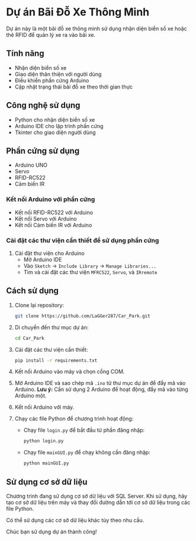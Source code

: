 # Dự án Bãi Đỗ Xe Thông Minh

Dự án này là một bãi đỗ xe thông minh sử dụng nhận diện biển số xe hoặc thẻ RFID để quản lý xe ra vào bãi xe.

## Tính năng

- Nhận diện biển số xe
- Giao diện thân thiện với người dùng
- Điều khiển phần cứng Arduino
- Cập nhật trạng thái bãi đỗ xe theo thời gian thực

## Công nghệ sử dụng

- Python cho nhận diện biển số xe
- Arduino IDE cho lập trình phần cứng
- Tkinter cho giao diện người dùng

## Phần cứng sử dụng

- Arduino UNO
- Servo
- RFID-RC522
- Cảm biến IR

### Kết nối Arduino với phần cứng

- Kết nối RFID-RC522 với Arduino
- Kết nối Servo với Arduino
- Kết nối Cảm biến IR với Arduino

### Cài đặt các thư viện cần thiết để sử dụng phần cứng

1. Cài đặt thư viện cho Arduino
    - Mở Arduino IDE
    - Vào `Sketch` -> `Include Library` -> `Manage Libraries...`
    - Tìm và cài đặt các thư viện `MFRC522`, `Servo`, và `IRremote`

## Cách sử dụng

1. Clone lại repository:
    ```sh
    git clone https://github.com/LaGGer287/Car_Park.git
    ```

2. Di chuyển đến thư mục dự án:
    ```sh
    cd Car_Park
    ```

3. Cài đặt các thư viện cần thiết:
    ```sh
    pip install -r requirements.txt
    ```

4. Kết nối Arduino vào máy và chọn cổng COM.

5. Mở Arduino IDE và sao chép mã `.ino` từ thư mục dự án để đẩy mã vào Arduino. **Lưu ý:** Cần sử dụng 2 Arduino để hoạt động, đẩy mã vào từng Arduino một.

6. Kết nối Arduino với máy.

7. Chạy các file Python để chương trình hoạt động:
    - Chạy file `login.py` để bắt đầu từ phần đăng nhập:
        ```sh
        python login.py
        ```
    - Chạy file `mainGUI.py` để chạy không cần đăng nhập:
        ```sh
        python mainGUI.py
        ```

## Sử dụng cơ sở dữ liệu

Chương trình đang sử dụng cơ sở dữ liệu với SQL Server. Khi sử dụng, hãy tạo cơ sở dữ liệu trên máy và thay đổi đường dẫn tới cơ sở dữ liệu trong các file Python.

Có thể sử dụng các cơ sở dữ liệu khác tùy theo nhu cầu.

Chúc bạn sử dụng dự án thành công!
